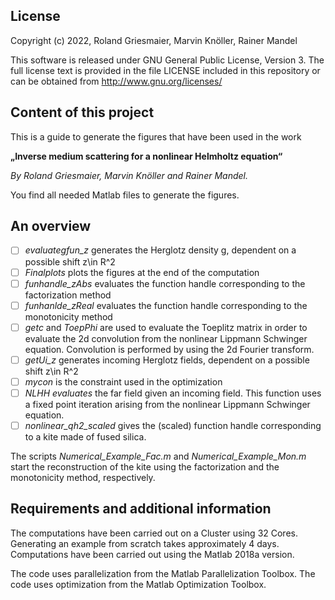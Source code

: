 ## License

Copyright (c) 2022, Roland Griesmaier, Marvin Knöller, Rainer Mandel

This software is released under GNU General Public License, Version 3.
The full license text is provided in the file LICENSE included in this repository 
or can be obtained from http://www.gnu.org/licenses/

## Content of this project
This is a guide to generate the figures that have been used in the work

**„Inverse medium scattering for a nonlinear Helmholtz equation“** 

_By Roland Griesmaier, Marvin Knöller and Rainer Mandel._

You find all needed Matlab files to generate the figures. 

## An overview
- [ ] _evaluategfun_z_ generates the Herglotz density g, dependent on a possible shift z\in R^2
- [ ] _Finalplots_ plots the figures at the end of the computation
- [ ] _funhandle_zAbs_ evaluates the function handle corresponding to the factorization method
- [ ] _funhanlde_zReal_ evaluates the function handle corresponding to the monotonicity method
- [ ] _getc_ and _ToepPhi_ are used to evaluate the Toeplitz matrix in order to evaluate the 2d convolution from the nonlinear Lippmann Schwinger equation. Convolution is performed by using the 2d Fourier transform.
- [ ] _getUi_z_ generates incoming Herglotz fields, dependent on a possible shift z\in R^2
- [ ] _mycon_ is the constraint used in the optimization
- [ ] _NLHH evaluates_ the far field given an incoming field. This function uses a fixed point iteration arising from the nonlinear Lippmann Schwinger equation.
- [ ] _nonlinear_qh2_scaled_ gives the (scaled) function handle corresponding to a kite made of fused silica. 

The scripts _Numerical_Example_Fac.m_ and _Numerical_Example_Mon.m_ start the reconstruction of the kite using the factorization and the monotonicity method, respectively.

## Requirements and additional information
The computations have been carried out on a Cluster using 32 Cores.
Generating an example from scratch takes approximately 4 days.
Computations have been carried out using the Matlab 2018a version.

The code uses parallelization from the Matlab Parallelization Toolbox.
The code uses optimization from the Matlab Optimization Toolbox.
